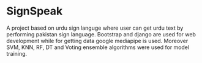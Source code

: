 # SignSpeak
A project based on urdu sign languge where user can get urdu text by performing pakistan sign language. Bootstrap and django are used for web development while for getting data google mediapipe is used. Moreover SVM, KNN, RF, DT and Voting ensemble algorithms were used for model training.
